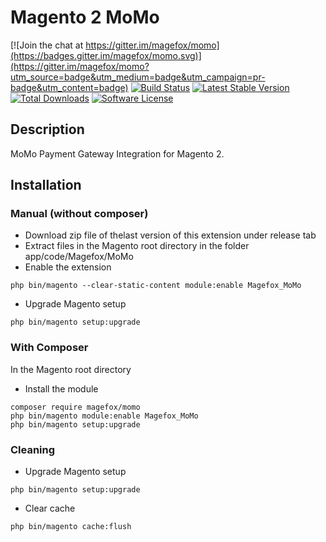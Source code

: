 # Magento 2 MoMo
[![Join the chat at https://gitter.im/magefox/momo](https://badges.gitter.im/magefox/momo.svg)](https://gitter.im/magefox/momo?utm_source=badge&utm_medium=badge&utm_campaign=pr-badge&utm_content=badge)
[![Build Status](https://img.shields.io/travis/magefox/momo.svg?style=flat)](https://travis-ci.org/magefox/momo)
[![Latest Stable Version](https://poser.pugx.org/magefox/momo/v/stable)](https://packagist.org/packages/magefox/momo)
[![Total Downloads](https://poser.pugx.org/magefox/momo/downloads)](https://packagist.org/packages/magefox/momo)
[![Software License](https://img.shields.io/badge/license-MIT-green.svg?style=flat)](https://opensource.org/licenses/MIT)

## Description
MoMo Payment Gateway Integration for Magento 2.

## Installation
### Manual (without composer)
- Download zip file of thelast version of this extension under release tab
- Extract files in the Magento root directory in the folder app/code/Magefox/MoMo
- Enable the extension
```
php bin/magento --clear-static-content module:enable Magefox_MoMo
```
- Upgrade Magento setup
```
php bin/magento setup:upgrade
```

### With Composer
In the Magento root directory
- Install the module
```
composer require magefox/momo
php bin/magento module:enable Magefox_MoMo
php bin/magento setup:upgrade
```

### Cleaning
- Upgrade Magento setup
```
php bin/magento setup:upgrade
```
- Clear cache
```
php bin/magento cache:flush
```